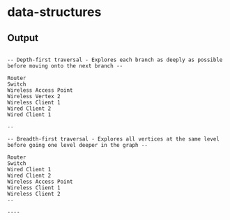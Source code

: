 # data-structures

## Output
```---- Graph - data structure consisting of nodes (vertices) and edges, used to represent a network ----

-- Depth-first traversal - Explores each branch as deeply as possible before moving onto the next branch --

Router
Switch
Wireless Access Point
Wireless Vertex 2
Wireless Client 1
Wired Client 2
Wired Client 1

--

-- Breadth-first traversal - Explores all vertices at the same level before going one level deeper in the graph --

Router
Switch
Wired Client 1
Wired Client 2
Wireless Access Point
Wireless Client 1
Wireless Client 2
--

----
